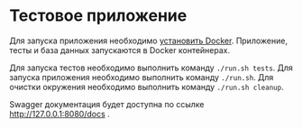 # Тестовое приложение

Для запуска приложения необходимо [установить Docker](https://docs.docker.com/engine/install/).
Приложение, тесты и база данных запускаются в Docker контейнерах.

Для запуска тестов необходимо выполнить команду `./run.sh tests`.
Для запуска приложения необходимо выполнить команду `./run.sh`.
Для очистки окружения необходимо выполнить команду `./run.sh cleanup`.

Swagger документация будет доступна по ссылке http://127.0.0.1:8080/docs .
